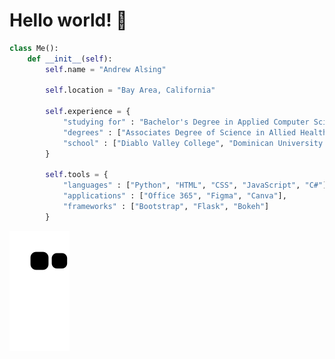 <h1>Hello world! 👋</h1>

``` python
class Me():
    def __init__(self):
        self.name = "Andrew Alsing"

        self.location = "Bay Area, California"

        self.experience = {
            "studying for" : "Bachelor's Degree in Applied Computer Science",
            "degrees" : ["Associates Degree of Science in Allied Health", "Associates Degree of Art"],
            "school" : ["Diablo Valley College", "Dominican University of California"]
        }

        self.tools = {
            "languages" : ["Python", "HTML", "CSS", "JavaScript", "C#"],
            "applications" : ["Office 365", "Figma", "Canva"],
            "frameworks" : ["Bootstrap", "Flask", "Bokeh"]
        }
```

![snake gif](https://github.com/Andrew32A/Andrew32A/blob/output/github-contribution-grid-snake.svg)
